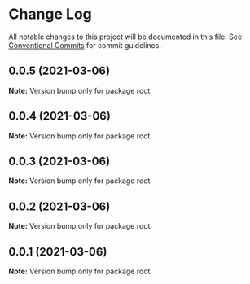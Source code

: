 # Change Log

All notable changes to this project will be documented in this file.
See [Conventional Commits](https://conventionalcommits.org) for commit guidelines.

## 0.0.5 (2021-03-06)

**Note:** Version bump only for package root





## 0.0.4 (2021-03-06)

**Note:** Version bump only for package root





## 0.0.3 (2021-03-06)

**Note:** Version bump only for package root





## 0.0.2 (2021-03-06)

**Note:** Version bump only for package root





## 0.0.1 (2021-03-06)

**Note:** Version bump only for package root

